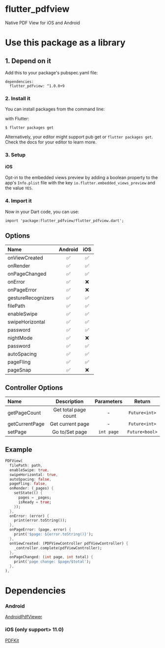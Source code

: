 # flutter_pdfview

Native PDF View for iOS and Android

# Use this package as a library

## 1. Depend on it

Add this to your package's pubspec.yaml file:

```
dependencies:
  flutter_pdfview: ^1.0.0+9
```

### 2. Install it

You can install packages from the command line:

with Flutter:

```
$ flutter packages get
```

Alternatively, your editor might support pub get or `flutter packages get`. Check the docs for your editor to learn more.

### 3. Setup

#### iOS

Opt-in to the embedded views preview by adding a boolean property to the app's `Info.plist` file
with the key `io.flutter.embedded_views_preview` and the value `YES`.

### 4. Import it

Now in your Dart code, you can use:

```
import 'package:flutter_pdfview/flutter_pdfview.dart';
```

## Options

| Name               | Android | iOS |
| :----------------- | :-----: | :-: |
| onViewCreated      |   ✅    | ✅  |
| onRender           |   ✅    | ✅  |
| onPageChanged      |   ✅    | ✅  |
| onError            |   ✅    | ❌  |
| onPageError        |   ✅    | ❌  |
| gestureRecognizers |   ✅    | ✅  |
| filePath           |   ✅    | ✅  |
| enableSwipe        |   ✅    | ✅  |
| swipeHorizontal    |   ✅    | ✅  |
| password           |   ✅    | ✅  |
| nightMode          |   ✅    | ❌  |
| password           |   ✅    | ✅  |
| autoSpacing        |   ✅    | ✅  |
| pageFling          |   ✅    | ✅  |
| pageSnap           |   ✅    | ❌  |

## Controller Options

| Name           |     Description      | Parameters |     Return     |
| :------------- | :------------------: | :--------: | :------------: |
| getPageCount   | Get total page count |     -      | `Future<int>`  |
| getCurrentPage |   Get current page   |     -      | `Future<int>`  |
| setPage        |    Go to/Set page    | `int page` | `Future<bool>` |

## Example

```dart
PDFView(
  filePath: path,
  enableSwipe: true,
  swipeHorizontal: true,
  autoSpacing: false,
  pageFling: false,
  onRender: (_pages) {
    setState(() {
      pages = _pages;
      isReady = true;
    });
  },
  onError: (error) {
    print(error.toString());
  },
  onPageError: (page, error) {
    print('$page: ${error.toString()}');
  },
  onViewCreated: (PDFViewController pdfViewController) {
    _controller.complete(pdfViewController);
  },
  onPageChanged: (int page, int total) {
    print('page change: $page/$total');
  },
),
```

# Dependencies

### Android

[AndroidPdfViewer](https://github.com/barteksc/AndroidPdfViewer)

### iOS (only support> 11.0)

[PDFKit](https://developer.apple.com/documentation/pdfkit)
